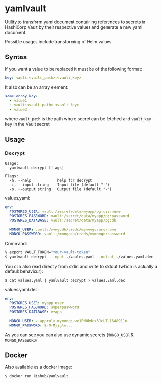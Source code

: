 # yamlvault

Utility to transform yaml document containing references to secrets in
HashiCorp Vault by their respective values and generate a new yaml document.

Possible usages include transforming of Helm values.

## Syntax

If you want a value to be replaced it must be of the following format:

```yaml
key: vault:<vault_path>:<vault_key>
```

It also can be an array element:
```yaml
some_array_key:
  - value1
  - vault:<vault_path>:<vault_key>
  - value3
```

where `vault_path` is the path where secret can be fetched and `vault_key` - 
key in the Vault secret 

## Usage



### Decrypt
```text
Usage:
  yamlvault decrypt [flags]

Flags:
  -h, --help            help for decrypt
  -i, --input string    Input file (default "-")
  -o, --output string   Output file (default "-")
```

values.yaml:
```yaml
env:
  POSTGRES_USER: vault:/secret/data/myapp/pg:username
  POSTGRES_PASSWORD: vault:/secret/data/myapp/pg:password
  POSTGRES_DATABASE: vault:/secret/data/myapp/pg:db
  
  MONGO_USER: vault:/mongodb/creds/mymongo:username
  MONGO_PASSWORD: vault:/mongodb/creds/mymongo:password
```

Command:
```bash
% export VAULT_TOKEN="your-vault-token"
$ yamlvault decrypt --input ./vaules.yaml --output ./values.yaml.dec  
```

You can also read directly from stdin and write to stdout (which is actually a default behaviour):
```bash
$ cat values.yaml | yamlvault decrypt > values.yaml.dec
```

values.yaml.dec:
```yaml
env:
  POSTGRES_USER: myapp_user
  POSTGRES_PASSWORD: superpaswword
  POSTGRES_DATABASE: myapp

  MONGO_USER: v-approle-mymongo-we1PN0hdcx3JcLT-16489110
  MONGO_PASSWORD: E-OrMjjgln...
```

As you can see you can also use dynamic secrets (`MONGO_USER` & `MONGO_PASSWORD`)

## Docker

Also available as a docker image:

```bash
$ docker run ktshub/yamlvault 
```